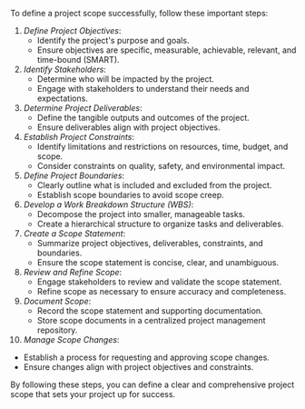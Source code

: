 To define a project scope successfully, follow these important steps:

1. *Define Project Objectives*:
    - Identify the project's purpose and goals.
    - Ensure objectives are specific, measurable, achievable, relevant, and time-bound (SMART).
2. *Identify Stakeholders*:
    - Determine who will be impacted by the project.
    - Engage with stakeholders to understand their needs and expectations.
3. *Determine Project Deliverables*:
    - Define the tangible outputs and outcomes of the project.
    - Ensure deliverables align with project objectives.
4. *Establish Project Constraints*:
    - Identify limitations and restrictions on resources, time, budget, and scope.
    - Consider constraints on quality, safety, and environmental impact.
5. *Define Project Boundaries*:
    - Clearly outline what is included and excluded from the project.
    - Establish scope boundaries to avoid scope creep.
6. *Develop a Work Breakdown Structure (WBS)*:
    - Decompose the project into smaller, manageable tasks.
    - Create a hierarchical structure to organize tasks and deliverables.
7. *Create a Scope Statement*:
    - Summarize project objectives, deliverables, constraints, and boundaries.
    - Ensure the scope statement is concise, clear, and unambiguous.
8. *Review and Refine Scope*:
    - Engage stakeholders to review and validate the scope statement.
    - Refine scope as necessary to ensure accuracy and completeness.
9. *Document Scope*:
    - Record the scope statement and supporting documentation.
    - Store scope documents in a centralized project management repository.
10. *Manage Scope Changes*:
- Establish a process for requesting and approving scope changes.
- Ensure changes align with project objectives and constraints.

By following these steps, you can define a clear and comprehensive project scope that sets your project up for success.